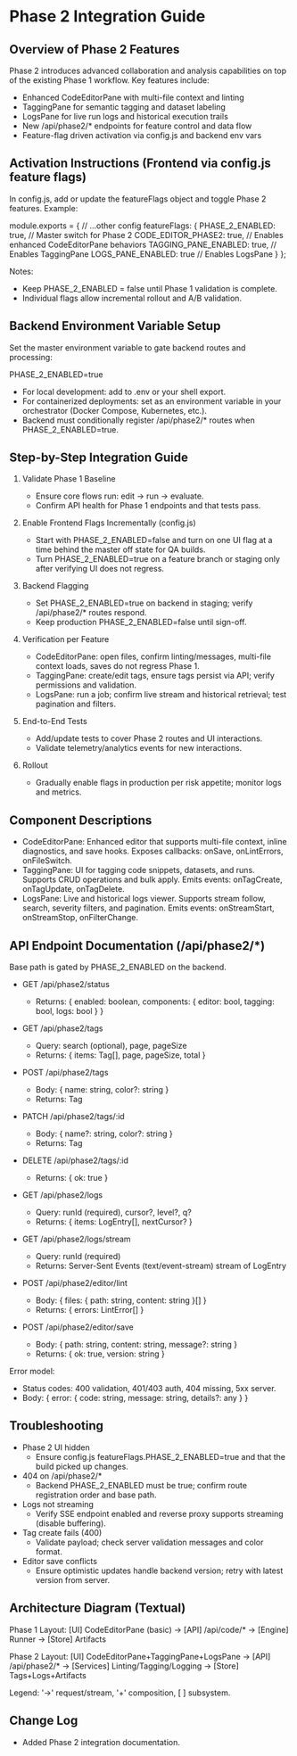 # Phase 2 Integration Guide

## Overview of Phase 2 Features
Phase 2 introduces advanced collaboration and analysis capabilities on top of the existing Phase 1 workflow. Key features include:
- Enhanced CodeEditorPane with multi-file context and linting
- TaggingPane for semantic tagging and dataset labeling
- LogsPane for live run logs and historical execution trails
- New /api/phase2/* endpoints for feature control and data flow
- Feature-flag driven activation via config.js and backend env vars

## Activation Instructions (Frontend via config.js feature flags)
In config.js, add or update the featureFlags object and toggle Phase 2 features. Example:

module.exports = {
  // ...other config
  featureFlags: {
    PHASE_2_ENABLED: true,            // Master switch for Phase 2
    CODE_EDITOR_PHASE2: true,         // Enables enhanced CodeEditorPane behaviors
    TAGGING_PANE_ENABLED: true,       // Enables TaggingPane
    LOGS_PANE_ENABLED: true           // Enables LogsPane
  }
};

Notes:
- Keep PHASE_2_ENABLED = false until Phase 1 validation is complete.
- Individual flags allow incremental rollout and A/B validation.

## Backend Environment Variable Setup
Set the master environment variable to gate backend routes and processing:

PHASE_2_ENABLED=true

- For local development: add to .env or your shell export.
- For containerized deployments: set as an environment variable in your orchestrator (Docker Compose, Kubernetes, etc.).
- Backend must conditionally register /api/phase2/* routes when PHASE_2_ENABLED=true.

## Step-by-Step Integration Guide
1) Validate Phase 1 Baseline
   - Ensure core flows run: edit -> run -> evaluate.
   - Confirm API health for Phase 1 endpoints and that tests pass.

2) Enable Frontend Flags Incrementally (config.js)
   - Start with PHASE_2_ENABLED=false and turn on one UI flag at a time behind the master off state for QA builds.
   - Turn PHASE_2_ENABLED=true on a feature branch or staging only after verifying UI does not regress.

3) Backend Flagging
   - Set PHASE_2_ENABLED=true on backend in staging; verify /api/phase2/* routes respond.
   - Keep production PHASE_2_ENABLED=false until sign-off.

4) Verification per Feature
   - CodeEditorPane: open files, confirm linting/messages, multi-file context loads, saves do not regress Phase 1.
   - TaggingPane: create/edit tags, ensure tags persist via API; verify permissions and validation.
   - LogsPane: run a job; confirm live stream and historical retrieval; test pagination and filters.

5) End-to-End Tests
   - Add/update tests to cover Phase 2 routes and UI interactions.
   - Validate telemetry/analytics events for new interactions.

6) Rollout
   - Gradually enable flags in production per risk appetite; monitor logs and metrics.

## Component Descriptions
- CodeEditorPane: Enhanced editor that supports multi-file context, inline diagnostics, and save hooks. Exposes callbacks: onSave, onLintErrors, onFileSwitch.
- TaggingPane: UI for tagging code snippets, datasets, and runs. Supports CRUD operations and bulk apply. Emits events: onTagCreate, onTagUpdate, onTagDelete.
- LogsPane: Live and historical logs viewer. Supports stream follow, search, severity filters, and pagination. Emits events: onStreamStart, onStreamStop, onFilterChange.

## API Endpoint Documentation (/api/phase2/*)
Base path is gated by PHASE_2_ENABLED on the backend.

- GET /api/phase2/status
  - Returns: { enabled: boolean, components: { editor: bool, tagging: bool, logs: bool } }

- GET /api/phase2/tags
  - Query: search (optional), page, pageSize
  - Returns: { items: Tag[], page, pageSize, total }

- POST /api/phase2/tags
  - Body: { name: string, color?: string }
  - Returns: Tag

- PATCH /api/phase2/tags/:id
  - Body: { name?: string, color?: string }
  - Returns: Tag

- DELETE /api/phase2/tags/:id
  - Returns: { ok: true }

- GET /api/phase2/logs
  - Query: runId (required), cursor?, level?, q?
  - Returns: { items: LogEntry[], nextCursor? }

- GET /api/phase2/logs/stream
  - Query: runId (required)
  - Returns: Server-Sent Events (text/event-stream) stream of LogEntry

- POST /api/phase2/editor/lint
  - Body: { files: { path: string, content: string }[] }
  - Returns: { errors: LintError[] }

- POST /api/phase2/editor/save
  - Body: { path: string, content: string, message?: string }
  - Returns: { ok: true, version: string }

Error model:
- Status codes: 400 validation, 401/403 auth, 404 missing, 5xx server.
- Body: { error: { code: string, message: string, details?: any } }

## Troubleshooting
- Phase 2 UI hidden
  - Ensure config.js featureFlags.PHASE_2_ENABLED=true and that the build picked up changes.
- 404 on /api/phase2/*
  - Backend PHASE_2_ENABLED must be true; confirm route registration order and base path.
- Logs not streaming
  - Verify SSE endpoint enabled and reverse proxy supports streaming (disable buffering).
- Tag create fails (400)
  - Validate payload; check server validation messages and color format.
- Editor save conflicts
  - Ensure optimistic updates handle backend version; retry with latest version from server.

## Architecture Diagram (Textual)
Phase 1 Layout:
[UI] CodeEditorPane (basic) -> [API] /api/code/* -> [Engine] Runner -> [Store] Artifacts

Phase 2 Layout:
[UI] CodeEditorPane+TaggingPane+LogsPane -> [API] /api/phase2/* -> [Services] Linting/Tagging/Logging -> [Store] Tags+Logs+Artifacts

Legend: '->' request/stream, '+' composition, [ ] subsystem.

## Change Log
- Added Phase 2 integration documentation.
